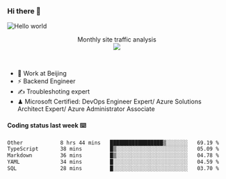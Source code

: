 ### Hi there 👋

<img src="https://raw.githubusercontent.com/sagar-viradiya/sagar-viradiya/master/resources/banner.png" alt="Hello world">
<p align="center"> 
 Monthly site traffic analysis <br/>
  <img src="https://profile-counter.glitch.me/youszoe/count.svg" />
</p>
<br/>

- 🍻 Work at Beijing 
- ⚡ Backend Engineer
- ✍️ Troubleshoting expert
- ♟  Microsoft Certified: DevOps Engineer Expert/ Azure Solutions Architect Expert/ Azure Administrator Associate

#### Coding status last week ⌨️

<!--START_SECTION:waka-->

```txt
Other            8 hrs 44 mins   █████████████████▒░░░░░░░   69.19 %
TypeScript       38 mins         █▒░░░░░░░░░░░░░░░░░░░░░░░   05.09 %
Markdown         36 mins         █▒░░░░░░░░░░░░░░░░░░░░░░░   04.78 %
YAML             34 mins         █░░░░░░░░░░░░░░░░░░░░░░░░   04.59 %
SQL              28 mins         █░░░░░░░░░░░░░░░░░░░░░░░░   03.70 %
```

<!--END_SECTION:waka-->

<br/>
<center><img src="http://ghchart.rshah.org/409ba5/yousazoe" alt="" /></center>


